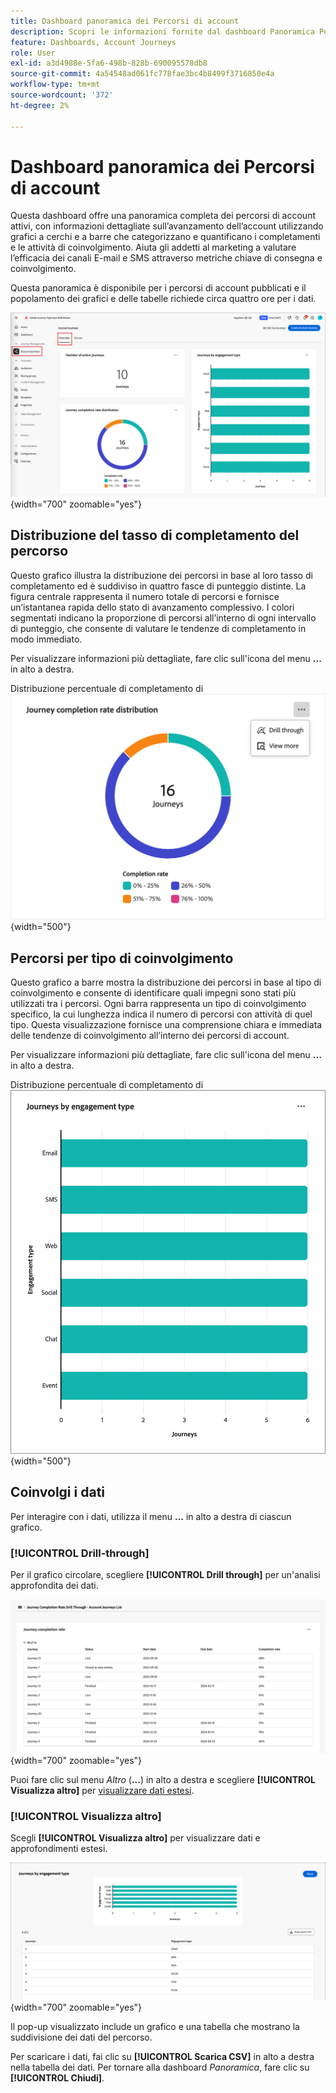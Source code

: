 ```yaml
---
title: Dashboard panoramica dei Percorsi di account
description: Scopri le informazioni fornite dal dashboard Panoramica Percorso e come possono essere utili per monitorare e gestire la strategia di percorso dell’account.
feature: Dashboards, Account Journeys
role: User
exl-id: a3d4988e-5fa6-498b-828b-690095578db8
source-git-commit: 4a54548ad061fc778fae3bc4b8499f3716850e4a
workflow-type: tm+mt
source-wordcount: '372'
ht-degree: 2%

---
```


# Dashboard panoramica dei Percorsi di account

Questa dashboard offre una panoramica completa dei percorsi di account attivi, con informazioni dettagliate sull’avanzamento dell’account utilizzando grafici a cerchi e a barre che categorizzano e quantificano i completamenti e le attività di coinvolgimento. Aiuta gli addetti al marketing a valutare l’efficacia dei canali E-mail e SMS attraverso metriche chiave di consegna e coinvolgimento.

Questa panoramica è disponibile per i percorsi di account pubblicati e il popolamento dei grafici e delle tabelle richiede circa quattro ore per i dati.

![Panoramica Percorso](./assets/journey-overview.png){width="700" zoomable="yes"}

## Distribuzione del tasso di completamento del percorso

Questo grafico illustra la distribuzione dei percorsi in base al loro tasso di completamento ed è suddiviso in quattro fasce di punteggio distinte. La figura centrale rappresenta il numero totale di percorsi e fornisce un’istantanea rapida dello stato di avanzamento complessivo. I colori segmentati indicano la proporzione di percorsi all’interno di ogni intervallo di punteggio, che consente di valutare le tendenze di completamento in modo immediato.

Per visualizzare informazioni più dettagliate, fare clic sull&#39;icona del menu **...** in alto a destra.

Distribuzione percentuale di completamento di ![ Percorsi](./assets/journey-completion-rate-distribution.png){width="500"}

## Percorsi per tipo di coinvolgimento

Questo grafico a barre mostra la distribuzione dei percorsi in base al tipo di coinvolgimento e consente di identificare quali impegni sono stati più utilizzati tra i percorsi. Ogni barra rappresenta un tipo di coinvolgimento specifico, la cui lunghezza indica il numero di percorsi con attività di quel tipo. Questa visualizzazione fornisce una comprensione chiara e immediata delle tendenze di coinvolgimento all’interno dei percorsi di account.

Per visualizzare informazioni più dettagliate, fare clic sull&#39;icona del menu **...** in alto a destra.

Distribuzione percentuale di completamento di ![ Percorsi](./assets/journeys-by-engagement-type.png){width="500"}

## Coinvolgi i dati

Per interagire con i dati, utilizza il menu **...** in alto a destra di ciascun grafico.

### [!UICONTROL Drill-through]

Per il grafico circolare, scegliere **[!UICONTROL Drill through]** per un&#39;analisi approfondita dei dati.

![Eseguire il drill-through per accedere ai dati del grafico](./assets/journey-completion-rate-drill-through.png){width="700" zoomable="yes"}

Puoi fare clic sul menu _Altro_ (**...**) in alto a destra e scegliere **[!UICONTROL Visualizza altro]** per [visualizzare dati estesi](#view-more).

### [!UICONTROL Visualizza altro]

Scegli **[!UICONTROL Visualizza altro]** per visualizzare dati e approfondimenti estesi.

![Visualizza dati estesi](./assets/journeys-by-engagement-view-more.png){width="700" zoomable="yes"}

Il pop-up visualizzato include un grafico e una tabella che mostrano la suddivisione dei dati del percorso.

Per scaricare i dati, fai clic su **[!UICONTROL Scarica CSV]** in alto a destra nella tabella dei dati. Per tornare alla dashboard _Panoramica_, fare clic su **[!UICONTROL Chiudi]**.
